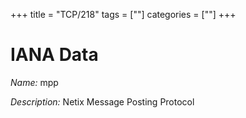 +++
title = "TCP/218"
tags = [""]
categories = [""]
+++

# IANA Data

_Name:_ mpp

_Description:_ Netix Message Posting Protocol

